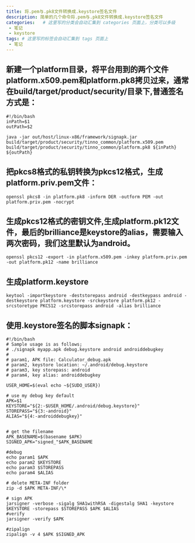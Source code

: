 ```yaml
---
title: 将.pem与.pk8文件转换成.keystore签名文件
description: 简单的几个命令将.pem与.pk8文件转换成.keystore签名文件
categories:   # 这里写的分类会自动汇集到 categories 页面上，分类可以多级
 - 笔记
 - keystore
tags: # 这里写的标签会自动汇集到 tags 页面上
 - 笔记
---
```


## 新建一个platform目录，将平台用到的两个文件platform.x509.pem和platform.pk8拷贝过来，通常在build/target/product/security/目录下,普通签名方式是：
```
#!/bin/bash
inPath=$1
outPath=$2

java -jar out/host/linux-x86/framework/signapk.jar build/target/product/security/tinno_common/platform.x509.pem  build/target/product/security/tinno_common/platform.pk8 ${inPath} ${outPath}
```

## 把pkcs8格式的私钥转换为pkcs12格式，生成platform.priv.pem文件：
```
openssl pkcs8 -in platform.pk8 -inform DER -outform PEM -out platform.priv.pem -nocrypt
```

## 生成pkcs12格式的密钥文件,生成platform.pk12文件，最后的brilliance是keystore的alias，需要输入两次密码，我们这里默认为android。
```
openssl pkcs12 -export -in platform.x509.pem -inkey platform.priv.pem -out platform.pk12 -name brilliance
```

## 生成platform.keystore
```
keytool -importkeystore -deststorepass android -destkeypass android -destkeystore platform.keystore -srckeystore platform.pk12 -srcstoretype PKCS12 -srcstorepass android -alias brilliance
```

## 使用.keystore签名的脚本signapk：
```
#!/bin/bash
# Sample usage is as follows;
# ./signapk myapp.apk debug.keystore android androiddebugkey
#
# param1, APK file: Calculator_debug.apk
# param2, keystore location: ~/.android/debug.keystore
# param3, key storepass: android
# param4, key alias: androiddebugkey

USER_HOME=$(eval echo ~${SUDO_USER})

# use my debug key default
APK=$1
KEYSTORE="${2:-$USER_HOME/.android/debug.keystore}"
STOREPASS="${3:-android}"
ALIAS="${4:-androiddebugkey}"


# get the filename
APK_BASENAME=$(basename $APK)
SIGNED_APK="signed_"$APK_BASENAME

#debug
echo param1 $APK
echo param2 $KEYSTORE
echo param3 $STOREPASS
echo param4 $ALIAS

# delete META-INF folder
zip -d $APK META-INF/\*

# sign APK
jarsigner -verbose -sigalg SHA1withRSA -digestalg SHA1 -keystore $KEYSTORE -storepass $STOREPASS $APK $ALIAS
#verify
jarsigner -verify $APK

#zipalign
zipalign -v 4 $APK $SIGNED_APK
```
